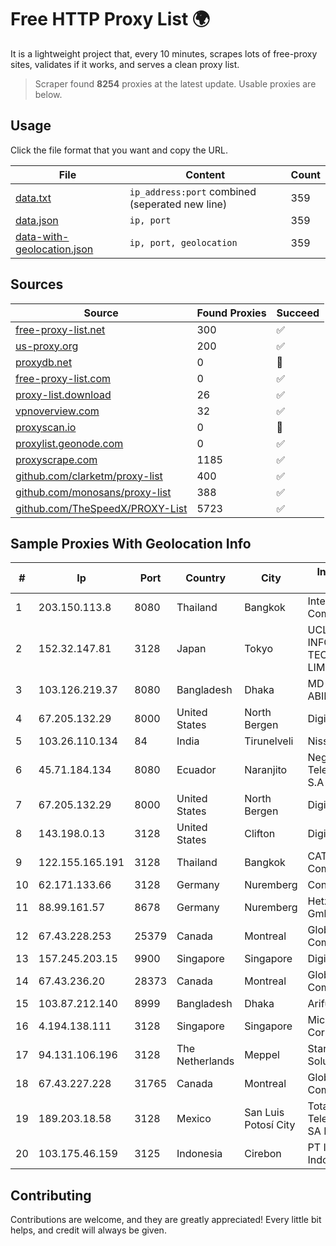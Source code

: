 
# Free HTTP Proxy List 🌍

It is a lightweight project that, every 10 minutes, scrapes lots of free-proxy sites, validates if it works, and serves a clean proxy list.


> Scraper found **8254** proxies at the latest update. Usable proxies are below.

## Usage

Click the file format that you want and copy the URL.


|File|Content|Count|
|----|-------|-----|
|[data.txt](https://raw.githubusercontent.com/themiralay/Proxy-List-World/master/data.txt)|`ip_address:port` combined (seperated new line)|359|
|[data.json](https://raw.githubusercontent.com/themiralay/Proxy-List-World/master/data.json)|`ip, port`|359|
|[data-with-geolocation.json](https://raw.githubusercontent.com/themiralay/Proxy-List-World/master/data-with-geolocation.json)|`ip, port, geolocation`|359|

## Sources

|Source|Found Proxies|Succeed|
|------|-------------|-------|
|[free-proxy-list.net](https://free-proxy-list.net)|300|✅|
|[us-proxy.org](https://www.us-proxy.org)|200|✅|
|[proxydb.net](http://proxydb.net)|0|🚫|
|[free-proxy-list.com](https://free-proxy-list.com/?page=&port=&type%5B%5D=http&type%5B%5D=https&up_time=0&search=Search)|0|✅|
|[proxy-list.download](https://www.proxy-list.download/HTTP)|26|✅|
|[vpnoverview.com](https://vpnoverview.com/privacy/anonymous-browsing/free-proxy-servers)|32|✅|
|[proxyscan.io](https://www.proxyscan.io)|0|🚫|
|[proxylist.geonode.com](https://proxylist.geonode.com/api/proxy-list?limit=300&page=1&sort_by=lastChecked&sort_type=desc&protocols=http,https)|0|✅|
|[proxyscrape.com](https://api.proxyscrape.com/v2/?request=displayproxies&protocol=http&timeout=10000&country=all&ssl=all&anonymity=all)|1185|✅|
|[github.com/clarketm/proxy-list](https://raw.githubusercontent.com/clarketm/proxy-list/master/proxy-list-raw.txt)|400|✅|
|[github.com/monosans/proxy-list](https://raw.githubusercontent.com/monosans/proxy-list/main/proxies/http.txt)|388|✅|
|[github.com/TheSpeedX/PROXY-List](https://raw.githubusercontent.com/TheSpeedX/PROXY-List/master/http.txt)|5723|✅|


## Sample Proxies With Geolocation Info

|#|Ip|Port|Country|City|Internet Service Provider|
|-|--|----|-------|----|-------------------------|
|1|203.150.113.8|8080|Thailand|Bangkok|Internet Thailand Company Ltd.|
|2|152.32.147.81|3128|Japan|Tokyo|UCLOUD INFORMATION TECHNOLOGY (HK) LIMITED|
|3|103.126.219.37|8080|Bangladesh|Dhaka|MD IMTIAZ KHAN ABIR|
|4|67.205.132.29|8000|United States|North Bergen|DigitalOcean, LLC|
|5|103.26.110.134|84|India|Tirunelveli|Niss Networks|
|6|45.71.184.134|8080|Ecuador|Naranjito|Negocios Y Telefonia Nedetel S.A|
|7|67.205.132.29|8000|United States|North Bergen|DigitalOcean, LLC|
|8|143.198.0.13|3128|United States|Clifton|DigitalOcean, LLC|
|9|122.155.165.191|3128|Thailand|Bangkok|CAT Telecom Public Company Limited|
|10|62.171.133.66|3128|Germany|Nuremberg|Contabo GmbH|
|11|88.99.161.57|8678|Germany|Nuremberg|Hetzner Online GmbH|
|12|67.43.228.253|25379|Canada|Montreal|GloboTech Communications|
|13|157.245.203.15|9900|Singapore|Singapore|DigitalOcean, LLC|
|14|67.43.236.20|28373|Canada|Montreal|GloboTech Communications|
|15|103.87.212.140|8999|Bangladesh|Dhaka|Arifuzzaman Auni|
|16|4.194.138.111|3128|Singapore|Singapore|Microsoft Corporation|
|17|94.131.106.196|3128|The Netherlands|Meppel|Stark Industries Solutions LTD|
|18|67.43.227.228|31765|Canada|Montreal|GloboTech Communications|
|19|189.203.18.58|3128|Mexico|San Luis Potosí City|Total Play Telecomunicaciones SA De CV|
|20|103.175.46.159|3125|Indonesia|Cirebon|PT Internet Keluarga Indonesia|



## Contributing

Contributions are welcome, and they are greatly appreciated! Every
little bit helps, and credit will always be given.

